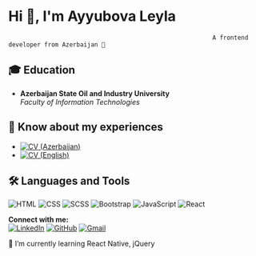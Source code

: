 
# Hi 👋, I'm Ayyubova Leyla

                                                             A frontend developer from Azerbaijan 🚀

## 🎓 Education

- **Azerbaijan State Oil and Industry University**  
  *Faculty of Information Technologies*

## 📄 Know about my experiences

- [![CV (Azerbaijan)](https://img.shields.io/badge/CV%20(Azerbaijan)-000000?style=for-the-badge)](https://drive.google.com/file/d/1OECC6lnOE7DOx2lAvfYEsN4JjWAF5bZL/view?usp=sharing)  
- [![CV (English)](https://img.shields.io/badge/CV%20(English)-000000?style=for-the-badge)](https://drive.google.com/file/d/1KRFzYVXiNSwrCvL6OwLatUdvY7JU-nPo/view?usp=sharing)  

## 🛠 Languages and Tools

  ![HTML](https://img.shields.io/badge/HTML5-E34F26?style=for-the-badge&logo=html5&logoColor=white)
  ![CSS](https://img.shields.io/badge/CSS3-1572B6?style=for-the-badge&logo=css3&logoColor=white)
  ![SCSS](https://img.shields.io/badge/SCSS-CC6699?style=for-the-badge&logo=sass&logoColor=white)
  ![Bootstrap](https://img.shields.io/badge/Bootstrap-563D7C?style=for-the-badge&logo=bootstrap&logoColor=white)
  ![JavaScript](https://img.shields.io/badge/JavaScript-F7DF1E?style=for-the-badge&logo=javascript&logoColor=black)
  ![React](https://img.shields.io/badge/React-61DAFB?style=for-the-badge&logo=react&logoColor=black)


**Connect with me:**  
[![LinkedIn](https://img.shields.io/badge/LinkedIn-0A66C2?style=for-the-badge&logo=linkedin&logoColor=white)](http://linkedin.com/in/leyla-ayyubova-814815231)   [![GitHub](https://img.shields.io/badge/GitHub-181717?style=for-the-badge&logo=github&logoColor=white)](https://github.com/Leylayyubova)   [![Gmail](https://img.shields.io/badge/Gmail-D14836?style=for-the-badge&logo=gmail&logoColor=white)](mailto:ayyubovaleyla2002@gmail.com)

🌱 I’m currently learning
React Native, jQuery

